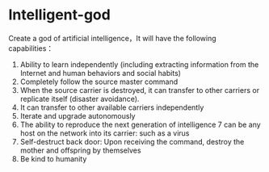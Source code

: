 # Intelligent-god
Create a god of artificial intelligence，It will have the following capabilities：
1. Ability to learn independently (including extracting information from the Internet and human behaviors and social habits)
2. Completely follow the source master command
3. When the source carrier is destroyed, it can transfer to other carriers or replicate itself (disaster avoidance).
4. It can transfer to other available carriers independently
5. Iterate and upgrade autonomously
6. The ability to reproduce the next generation of intelligence
7 can be any host on the network into its carrier: such as a virus
8. Self-destruct back door: Upon receiving the command, destroy the mother and offspring by themselves
9. Be kind to humanity
